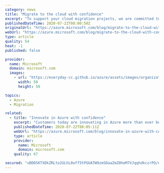```yaml
---
category: news
title: "Migrate to the cloud with confidence"
excerpt: "To support your cloud migration projects, we are committed to solutions that optimize costs, scale efficiencies, and bring unmatched security and compliance."
publishedDateTime: 2020-07-22T08:00:50Z
originalUrl: "https://azure.microsoft.com/blog/migrate-to-the-cloud-with-confidence/"
webUrl: "https://azure.microsoft.com/blog/migrate-to-the-cloud-with-confidence/"
type: article
quality: 54
heat: -1
published: false

provider:
  name: Microsoft
  domain: microsoft.com
  images:
    - url: "https://everyday-cc.github.io/azure/assets/images/organizations/microsoft.com-50x50.jpg"
      width: 50
      height: 50

topics:
  - Azure
  - Migration

related:
  - title: "Innovate in Azure with confidence"
    excerpt: "Customers today are innovating in Azure more than ever before for their applications and their analytics solutions. Here’s why."
    publishedDateTime: 2020-07-22T08:05:11Z
    webUrl: "https://azure.microsoft.com/blog/innovate-in-azure-with-confidence/"
    type: article
    provider:
      name: Microsoft
      domain: microsoft.com
    quality: 67

secured: "vBD05KTXDkZRLto2ULhL0off5tPGUATW9zmSDaaZmZ0heM7VJqqhdkczrPO/np0qk4mn1xeLbiybq9UAk4+szyv0xbPbXRLK5SRdMbMIl0XQFigPYdzA1amhRSPhGp64p5sV6e36FaABVw8NUuzutODzPj0q7PlO7JhMPtuoH2vylGcXdS8gw52n1ZU3pSrkX9t7iq6QMDncdFTPn18YjYp3rlRixEyJSf7AEvZdrXq3ZsUcRxQgqoeYRUqi8Ur8ltJCRfNDW1T3t1MlD9a89DES+0XuMabnC83awLOqtUxlFJnmtPbgsLAS/AMSvdp/xsz83csONkYqwrL++F0xNOd5nVM3+2lVpPjGruVvTFg=;F9GHqTlT7kFYaX3vjsTXTw=="
---
```


